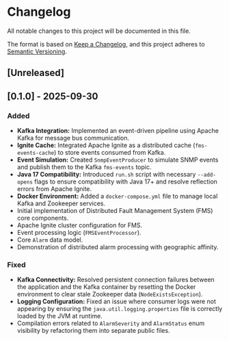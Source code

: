 # Changelog

All notable changes to this project will be documented in this file.

The format is based on [Keep a Changelog](https://keepachangelog.com/en/1.0.0/),
and this project adheres to [Semantic Versioning](https://semver.org/spec/v2.0.0.html).

## [Unreleased]

## [0.1.0] - 2025-09-30

### Added
- **Kafka Integration:** Implemented an event-driven pipeline using Apache Kafka for message bus communication.
- **Ignite Cache:** Integrated Apache Ignite as a distributed cache (`fms-events-cache`) to store events consumed from Kafka.
- **Event Simulation:** Created `SnmpEventProducer` to simulate SNMP events and publish them to the Kafka `fms-events` topic.
- **Java 17 Compatibility:** Introduced `run.sh` script with necessary `--add-opens` flags to ensure compatibility with Java 17+ and resolve reflection errors from Apache Ignite.
- **Docker Environment:** Added a `docker-compose.yml` file to manage local Kafka and Zookeeper services.
- Initial implementation of Distributed Fault Management System (FMS) core components.
- Apache Ignite cluster configuration for FMS.
- Event processing logic (`FMSEventProcessor`).
- Core `Alarm` data model.
- Demonstration of distributed alarm processing with geographic affinity.

### Fixed
- **Kafka Connectivity:** Resolved persistent connection failures between the application and the Kafka container by resetting the Docker environment to clear stale Zookeeper data (`NodeExistsException`).
- **Logging Configuration:** Fixed an issue where consumer logs were not appearing by ensuring the `java.util.logging.properties` file is correctly loaded by the JVM at runtime.
- Compilation errors related to `AlarmSeverity` and `AlarmStatus` enum visibility by refactoring them into separate public files.